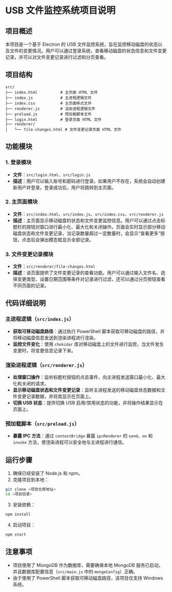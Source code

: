 # USB 文件监控系统项目说明

## 项目概述
本项目是一个基于 Electron 的 USB 文件监控系统，旨在监控移动磁盘的状态以及文件的变更情况。用户可以通过登录系统，查看移动磁盘的状态信息和文件变更记录，并可以对文件变更记录进行过滤和分页查看。

## 项目结构
```
src/
├── index.html          # 主页面 HTML 文件
├── index.js            # 主进程逻辑文件
├── index.css           # 主页面样式文件
├── renderer.js         # 渲染进程逻辑文件
├── preload.js          # 预加载脚本文件
├── login.html          # 登录页面 HTML 文件
├── renderer/
│   └── file-changes.html # 文件变更记录页面 HTML 文件
```

## 功能模块

### 1. 登录模块
- **文件**：`src/login.html`、`src/login.js`
- **描述**：用户可以输入账号和密码进行登录。如果用户不存在，系统会自动创建新用户并登录。登录成功后，用户将跳转到主页面。

### 2. 主页面模块
- **文件**：`src/index.html`、`src/index.js`、`src/index.css`、`src/renderer.js`
- **描述**：主页面显示移动磁盘的状态和文件变更监控信息。用户可以通过点击标题栏的按钮对窗口进行最小化、最大化和关闭操作。页面会实时显示部分移动磁盘状态和文件变更记录，当记录数量超过一定数量时，会显示“查看更多”按钮，点击后会弹出模态框显示全部记录。

### 3. 文件变更记录模块
- **文件**：`src/renderer/file-changes.html`
- **描述**：该页面提供了文件变更记录的查看功能。用户可以通过输入文件名、选择变更类型、设置日期范围等条件对记录进行过滤，还可以通过分页按钮查看不同页面的记录。

## 代码详细说明

### 主进程逻辑（`src/index.js`）
- **获取可移动磁盘路径**：通过执行 PowerShell 脚本获取可移动磁盘的路径，并将移动磁盘信息发送到渲染进程进行渲染。
- **监控文件变化**：使用 `chokidar` 库对移动磁盘上的文件进行监控，当文件发生变更时，将变更信息记录下来。

### 渲染进程逻辑（`src/renderer.js`）
- **处理窗口操作**：监听标题栏按钮的点击事件，向主进程发送窗口最小化、最大化和关闭的请求。
- **显示移动磁盘状态和文件变更记录**：监听主进程发送的移动磁盘状态数据和文件变更记录数据，并将其显示在页面上。
- **切换 USB 状态**：提供切换 USB 启用/禁用状态的功能，并将操作结果显示在页面上。

### 预加载脚本（`src/preload.js`）
- **暴露 IPC 方法**：通过 `contextBridge` 暴露 `ipcRenderer` 的 `send`、`on` 和 `invoke` 方法，使渲染进程可以安全地与主进程进行通信。

## 运行步骤
1. 确保已经安装了 Node.js 和 npm。
2. 克隆项目到本地：
```bash
git clone <项目仓库地址>
cd <项目目录>
```
3. 安装依赖：
```bash
npm install
```
4. 启动项目：
```bash
npm start
```

## 注意事项
- 项目使用了 MongoDB 作为数据库，需要确保本地 MongoDB 服务已启动，并且数据库配置信息（`src/main.js` 中的 `mongoConfig`）正确。
- 由于使用了 PowerShell 脚本获取可移动磁盘路径，该项目仅支持 Windows 系统。